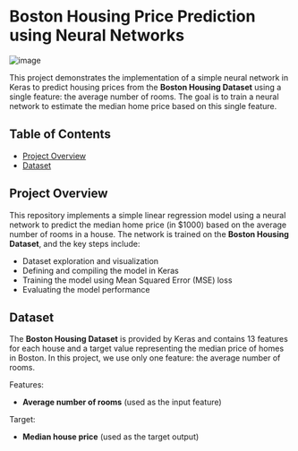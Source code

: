# Boston Housing Price Prediction using Neural Networks
![image](https://miro.medium.com/max/888/1*guak1sQTh5sAf46NMzbQig.jpeg)

This project demonstrates the implementation of a simple neural network in Keras to predict housing prices from the **Boston Housing Dataset** using a single feature: the average number of rooms. The goal is to train a neural network to estimate the median home price based on this single feature.

## Table of Contents
- [Project Overview](#project-overview)
- [Dataset](#dataset)

## Project Overview

This repository implements a simple linear regression model using a neural network to predict the median home price (in $1000) based on the average number of rooms in a house. The network is trained on the **Boston Housing Dataset**, and the key steps include:
- Dataset exploration and visualization
- Defining and compiling the model in Keras
- Training the model using Mean Squared Error (MSE) loss
- Evaluating the model performance

## Dataset

The **Boston Housing Dataset** is provided by Keras and contains 13 features for each house and a target value representing the median price of homes in Boston. In this project, we use only one feature: the average number of rooms.

Features:
- **Average number of rooms** (used as the input feature)
  
Target:
- **Median house price** (used as the target output)

